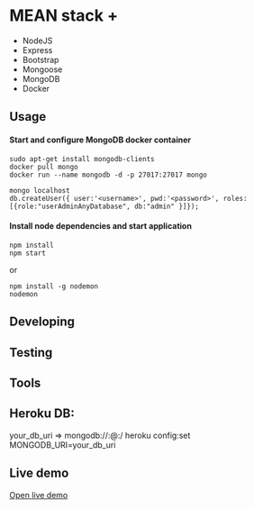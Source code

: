 

# MEAN stack +
- NodeJS
- Express
- Bootstrap
- Mongoose
- MongoDB
- Docker

## Usage

#### Start and configure MongoDB docker container
```
sudo apt-get install mongodb-clients
docker pull mongo
docker run --name mongodb -d -p 27017:27017 mongo

mongo localhost
db.createUser({ user:'<username>', pwd:'<password>', roles:[{role:"userAdminAnyDatabase", db:"admin" }]});
```
#### Install node dependencies and start application
```
npm install
npm start
```
or
```
npm install -g nodemon
nodemon
```

## Developing

## Testing
	
## Tools

## Heroku DB:
your_db_uri => mongodb://<dbuser>:<dbpassword>@<db-host>:<db-port>/<db-name>
heroku config:set MONGODB_URI=your_db_uri

## Live demo

[Open live demo](https://stark-garden-46120.herokuapp.com)


